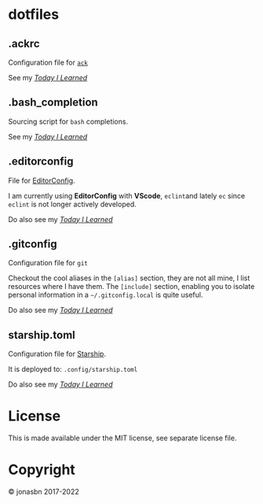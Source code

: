 # dotfiles

## .ackrc

Configuration file for [`ack`](http://beyondgrep.com/)

See my _[Today I Learned](https://jonasbn.github.io/til/ack/define_a_custom_search_filetype_scope.html)_

## .bash_completion

Sourcing script for `bash` completions.

See my _[Today I Learned](https://jonasbn.github.io/til/bash/create_dir_for_own_completions.html)_

## .editorconfig

File for [EditorConfig](http://editorconfig.org/).

I am currently using **EditorConfig** with **VScode**, `eclint`and lately `ec` since `eclint` is not longer actively developed.

Do also see my _[Today I Learned](https://jonasbn.github.io/editorconfig/use_editorconfig.html)_

## .gitconfig

Configuration file for `git`

Checkout the cool aliases in the `[alias]` section, they are not all mine, I list resources where I have them. The `[include]` section, enabling you to isolate personal information in a `~/.gitconfig.local` is quite useful.

Do also see my _[Today I Learned](https://jonasbn.github.io/til/git/maintain_multiple_git_ids.html)_

## starship.toml

Configuration file for [Starship](https://starship.rs/).

It is deployed to: `.config/starship.toml`

Do also see my _[Today I Learned](http://jonasbn.github.io/til/starship/use_starship.html)_

# License

This is made available under the MIT license, see separate license file.

# Copyright

©️ jonasbn 2017-2022

